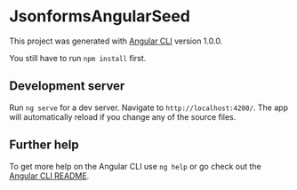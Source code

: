 # JsonformsAngularSeed

This project was generated with [Angular CLI](https://github.com/angular/angular-cli) version 1.0.0.

You still have to run `npm install` first.

## Development server

Run `ng serve` for a dev server. Navigate to `http://localhost:4200/`. The app will automatically reload if you change any of the source files.

## Further help

To get more help on the Angular CLI use `ng help` or go check out the [Angular CLI README](https://github.com/angular/angular-cli/blob/master/README.md).
